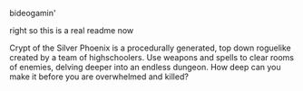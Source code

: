 bideogamin'

right so this is a real readme now

Crypt of the Silver Phoenix is a procedurally generated, top down roguelike created by a team of highschoolers. Use weapons and spells to clear rooms of enemies, delving deeper into an endless dungeon. How deep can you make it before you are overwhelmed and killed?
